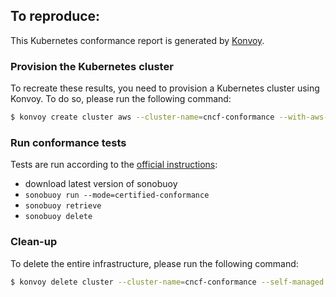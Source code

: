 ## To reproduce:

This Kubernetes conformance report is generated by [Konvoy](https://docs.d2iq.com/ksphere/konvoy/).

### Provision the Kubernetes cluster

To recreate these results, you need to provision a Kubernetes cluster using Konvoy.
To do so, please run the following command:

```bash
$ konvoy create cluster aws --cluster-name=cncf-conformance --with-aws-bootstrap-credentials=true --self-managed
```

### Run conformance tests

Tests are run according to the [official instructions](https://github.com/cncf/k8s-conformance/blob/master/instructions.md):
* download latest version of sonobuoy
* `sonobuoy run --mode=certified-conformance`
* `sonobuoy retrieve`
* `sonobuoy delete`

### Clean-up

To delete the entire infrastructure, please run the following command:

```bash
$ konvoy delete cluster --cluster-name=cncf-conformance --self-managed
```
